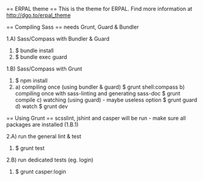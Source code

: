 == ERPAL theme ==
This is the theme for ERPAL.
Find more information at http://dgo.to/erpal_theme

== Compiling Sass ==
needs Grunt, Guard & Bundler

1.A) Sass/Compass with Bundler & Guard
  1. $ bundle install
  2. $ bundle exec guard

1.B) Sass/Compass with Grunt
  1. $ npm install
  2.
     a) compiling once (using bundler & guard)
        $ grunt shell:compass
     b) compiling once with sass-linting and generating sass-doc
        $ grunt compile
     c) watching (using guard) - maybe useless option
        $ grunt guard
     d) watch
        $ grunt dev


== Using Grunt ==
scsslint, jshint and casper will be run - make sure all packages are installed (1.B.1)

2.A) run the general lint & test
  1. $ grunt test

2.B) run dedicated tests (eg. login)
  1. $ grunt casper:login